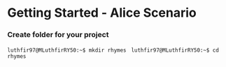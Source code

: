 # Getting Started - Alice Scenario
### Create folder for your project
` luthfir97@MLuthfirRY50:~$ mkdir rhymes `
`  luthfir97@MLuthfirRY50:~$ cd rhymes `
